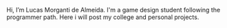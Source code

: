Hi, I’m Lucas Morganti de Almeida. I'm a game design student following the programmer path. 
Here i will post my college and personal projects. 
